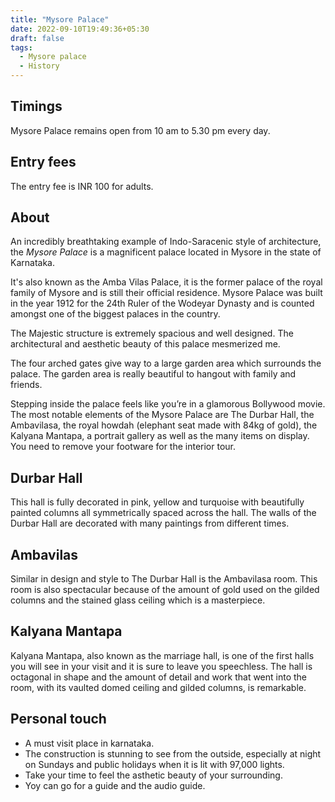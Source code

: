 ```yaml
---
title: "Mysore Palace"
date: 2022-09-10T19:49:36+05:30
draft: false
tags: 
  - Mysore palace
  - History
---
```


## Timings

Mysore Palace remains open from 10 am to 5.30 pm every day.


## Entry fees

The entry fee is INR 100 for adults.

## About

An incredibly breathtaking example of Indo-Saracenic style of architecture, the *Mysore Palace* is a magnificent palace located in Mysore in the state of Karnataka.

It's also known as the Amba Vilas Palace, it is the former palace of the royal family of Mysore and is still their official residence.
Mysore Palace was built in the year 1912 for the 24th Ruler of the Wodeyar Dynasty and is counted amongst one of the biggest palaces in the country.

The Majestic structure is extremely spacious and well designed. The architectural and aesthetic beauty of this palace mesmerized me.

The four arched gates give way to a large garden area which surrounds the palace. The garden area is really beautiful to hangout with family and friends.

Stepping inside the palace feels like you’re in a glamorous Bollywood movie. The most notable elements of the Mysore Palace are The Durbar Hall, the Ambavilasa, the royal howdah (elephant seat made with 84kg of gold), the Kalyana Mantapa, a portrait gallery as well as the many items on display. You need to remove your footware for the interior tour.


## Durbar Hall

This hall is fully decorated in pink, yellow and turquoise with beautifully painted columns all symmetrically spaced across the hall.
The walls of the Durbar Hall are decorated with many paintings from different times.


## Ambavilas

Similar in design and style to The Durbar Hall is the Ambavilasa room. This room is also spectacular because of the amount of gold used on the gilded columns and the stained glass ceiling which is a masterpiece.


## Kalyana Mantapa

Kalyana Mantapa, also known as the marriage hall, is one of the first halls you will see in your visit and it is sure to leave you speechless. The hall is octagonal in shape and the amount of detail and work that went into the room, with its vaulted domed ceiling and gilded columns, is remarkable.


## Personal touch

  - A must visit place in karnataka.
  - The construction is stunning to see from the outside, especially at night on Sundays and public holidays when it is lit with 97,000 lights.
  - Take your time to feel the asthetic beauty of your surrounding.
  - Yoy can go for a guide and the audio guide.
  
